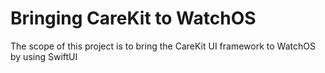#  Bringing CareKit to WatchOS

The scope of this project is to bring the CareKit UI framework to WatchOS by using SwiftUI 



